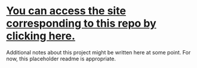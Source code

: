 # [You can access the site corresponding to this repo by clicking here.](https://www.coreypierce.me)

Additional notes about this project might be written here at some point. For now, this placeholder readme is appropriate.
